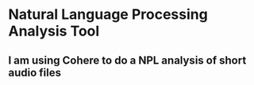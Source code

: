 # Natural Language Processing Analysis Tool

## I am using Cohere to do a NPL analysis of short audio files
